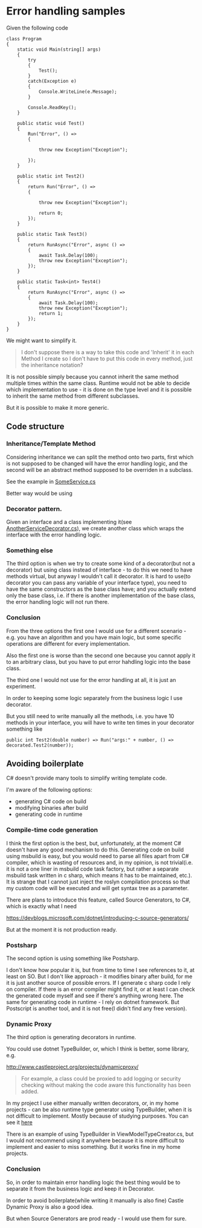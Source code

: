 # Error handling samples

Given the following code

    class Program
    {
        static void Main(string[] args)
        {
            try
            {
                Test();
            }
            catch(Exception e)
            {
                Console.WriteLine(e.Message);
            }

            Console.ReadKey();
        }

        public static void Test()
        {
            Run("Error", () =>
            {

                throw new Exception("Exception");

            });
        }

        public static int Test2()
        {
            return Run("Error", () =>
            {

                throw new Exception("Exception");

                return 0;
            });
        }

        public static Task Test3()
        {
            return RunAsync("Error", async () =>
            {
                await Task.Delay(100);
                throw new Exception("Exception");
            });
        }

        public static Task<int> Test4()
        {
            return RunAsync("Error", async () =>
            {
                await Task.Delay(100);
                throw new Exception("Exception");
                return 1;
            });
        }
    }


We might want to simplify it.

>I don't suppose there is a way to take this code and 'Inherit' it in each Method I create so I don't have to put this code in every method, just the inheritance notation?

It is not possible simply because you cannot inherit the same method multiple times within the same class. Runtime would not be able to decide which implementation to use - it is done on the type level and it is possible to inherit the same method from different subclasses.

But it is possible to make it more generic.

## Code structure

### Inheritance/Template Method

Considering inheritance we can split the method onto two parts, first which is not supposed to be changed will have the error handling logic, and the second will be an abstract method supposed to be overriden in a subclass.

See the example in [SomeService.cs](ConsoleApp8/SomeService.cs)

Better way would be using 

### Decorator pattern.

Given an interface and a class implementing it(see [AnotherServiceDecorator.cs](ConsoleApp8/AnotherServiceDecorator.cs)), we create another class which wraps the interface with the error handling logic.


### Something else
The third option is when we try to create some kind of a decorator(but not a decorator) but using class instead of interface - to do this we need to have methods virtual, but anyway I wouldn't call it decorator. It is hard to use(to decorator you can pass any variable of your interface type), you need to have the same constructors as the base class have; and you actually extend only the base class, i.e. if there is another implementation of the base class, the error handling logic will not run there.

### Conclusion
From the three options the first one I would use for a different scenario - e.g. you have an algorithm and you have main logic, but some specific operations are different for every implementation. 

Also the first one is worse than the second one because you cannot apply it to an arbitrary class, but you have to put error hahdling logic into the base class.

The third one I would not use for the error handling at all, it is just an experiment.

In order to keeping some logic separately from the business logic I use decorator.

But you still need to write manually all the methods, i.e. you have 10 methods in your interface, you will have to write ten times in your decorator something like 

    public int Test2(double number) => Run("args:" + number, () => decorated.Test2(number));

## Avoiding boilerplate

C# doesn't provide many tools to simplify writing template code.

I'm aware of the following options:
- generating C# code on build
- modifying binaries after build
- generating code in runtime



### Compile-time code generation
I think the first option is the best, but, unfortunately, at the moment C# doesn't have any good mechanism to do this.
Generating code on build using msbuild is easy, but you would need to parse all files apart from C# compiler, which is wasting of resources and, in my opinion, is not trivial(i.e. it is not a one liner in msbuild code task factory, but rather a separate msbuild task written in c sharp, which means it has to be maintained, etc.). It is strange that I cannot just inject the roslyn compilation process so that my custom code will be executed and will get syntax tree as a parameter.

There are plans to introduce this feature, called Source Generators, to C#, which is exactly what I need

https://devblogs.microsoft.com/dotnet/introducing-c-source-generators/


But at the moment it is not production ready.

### Postsharp
The second option is using something like Postsharp.

I don't know how popular it is, but from time to time I see references to it, at least on SO.
But I don't like approach - it modifies binary after build, for me it is just another source of possible errors. If I generate c sharp code I rely on compiler. If there is an error compiler might find it, or at least I can check the generated code myself and see if there's anything wrong here. The same for generating code in runtime - I rely on dotnet framework.
But Postscript is another tool, and it is not free(I didn't find any free version).


### Dynamic Proxy
The third option is generating decorators in runtime.

You could use dotnet TypeBuilder, or, which I think is better, some library, e.g. 

http://www.castleproject.org/projects/dynamicproxy/

>For example, a class could be proxied to add logging or security checking without making the code aware this functionality has been added.

In my project I use either manually written decorators, or, in my home projects - can be also runtime type generator using TypeBuilder, when it is not difficult to implement. Mostly because of studying purposes. You can see it [here](ConsoleApp8/ViewModelTypeCreator.cs)

There is an example of using TypeBuilder in ViewModelTypeCreator.cs, but I would not recommend using it anywhere because it is more difficult to implement and easier to miss something.
But it works fine in my home projects.

### Conclusion

So, in order to maintain error handling logic the best thing would be to separate it from the business logic and keep it in Decorator.

In order to avoid boilerplate(while writing it manually is also fine) Castle Dynamic Proxy is also a good idea.

But when Source Generators are prod ready - I would use them for sure.
